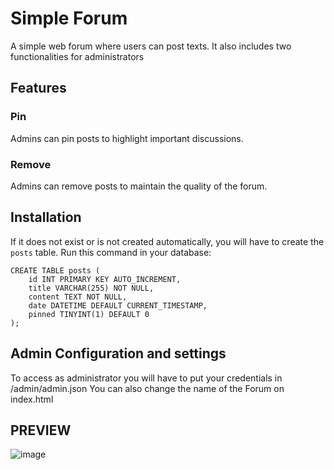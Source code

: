 # Simple Forum

A simple web forum where users can post texts. It also includes two functionalities for administrators

## Features

### Pin
Admins can pin posts to highlight important discussions.

### Remove
Admins can remove posts to maintain the quality of the forum.

## Installation

If it does not exist or is not created automatically, you will have to create the `posts` table. Run this command in your database:

```
CREATE TABLE posts (
    id INT PRIMARY KEY AUTO_INCREMENT,
    title VARCHAR(255) NOT NULL,
    content TEXT NOT NULL,
    date DATETIME DEFAULT CURRENT_TIMESTAMP,
    pinned TINYINT(1) DEFAULT 0
);
```

## Admin Configuration and settings
To access as administrator you will have to put your credentials in /admin/admin.json
You can also change the name of the Forum on index.html


## PREVIEW
![image](https://github.com/user-attachments/assets/c701aa72-a0d0-4871-a59e-95999d33dd91)

